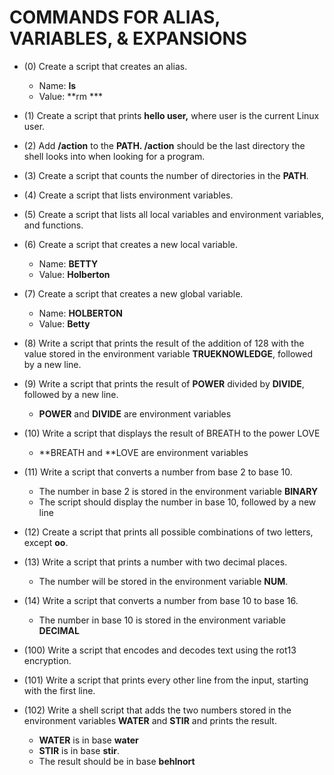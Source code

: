 # COMMANDS FOR ALIAS, VARIABLES, & EXPANSIONS #
* (0) Create a script that creates an alias.

    -  Name: **ls**
    - Value: **rm *** 

* (1) Create a script that prints **hello user,** where user is the current Linux user.

* (2) Add **/action** to the **PATH. /action** should be the last directory the shell looks into when looking for a program.

* (3) Create a script that counts the number of directories in the **PATH**.

* (4) Create a script that lists environment variables.

* (5) Create a script that lists all local variables and environment variables, and functions.

* (6) Create a script that creates a new local variable.

    - Name: **BETTY**
    -  Value: **Holberton**

* (7) Create a script that creates a new global variable. 

    - Name: **HOLBERTON**
    - Value: **Betty**

* (8) Write a script that prints the result of the addition of 128 with the value stored in the environment variable **TRUEKNOWLEDGE**,         followed by a new line.

* (9) Write a script that prints the result of **POWER** divided by **DIVIDE**, followed by a new line.

    - **POWER** and **DIVIDE** are environment variables

* (10) Write a script that displays the result of BREATH to the power LOVE
    
    -  **BREATH and **LOVE are environment variables

* (11) Write a script that converts a number from base 2 to base 10.
    
    - The number in base 2 is stored in the environment variable **BINARY**
    - The script should display the number in base 10, followed by a new line

* (12) Create a script that prints all possible combinations of two letters, except **oo**.

* (13) Write a script that prints a number with two decimal places.

   - The number will be stored in the environment variable **NUM**.

* (14) Write a script that converts a number from base 10 to base 16.
   
    - The number in base 10 is stored in the environment variable **DECIMAL**

* (100) Write a script that encodes and decodes text using the rot13 encryption.

* (101) Write a script that prints every other line from the input, starting with the first line.

* (102) Write a shell script that adds the two numbers stored in the environment variables **WATER** and **STIR** and prints the result.

   - **WATER** is in base **water**
   - **STIR** is in base **stir**.
   - The result should be in base **behlnort**
